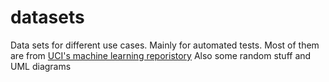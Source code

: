 # datasets
Data sets for different use cases. Mainly for automated tests.
Most of them are from [UCI's machine learning reporistory](https://archive.ics.uci.edu/ml/index.php)
Also some random stuff and UML diagrams
